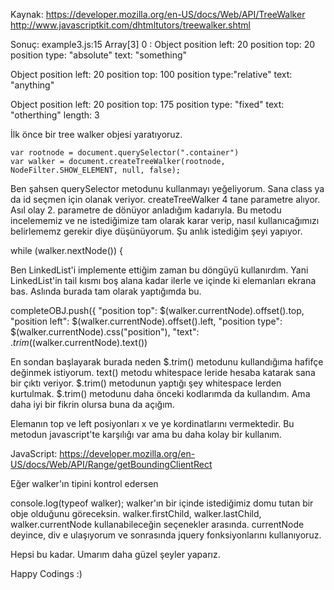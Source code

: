 Kaynak: 
https://developer.mozilla.org/en-US/docs/Web/API/TreeWalker
http://www.javascriptkit.com/dhtmltutors/treewalker.shtml

Sonuç:
example3.js:15 
Array[3]
0
:
Object
position left: 20
position top: 20
position type: "absolute"
text: "something"

Object
position left: 20
position top: 100
position type:"relative"
text: "anything"

Object 
position left: 20
position top: 175
position type: "fixed"
text: "otherthing"
length: 3

İlk önce bir tree walker objesi yaratıyoruz.

    var rootnode = document.querySelector(".container")
    var walker = document.createTreeWalker(rootnode, NodeFilter.SHOW_ELEMENT, null, false);

Ben şahsen querySelector metodunu kullanmayı yeğeliyorum. Sana class ya da id seçmen için olanak veriyor.
createTreeWalker 4 tane parametre alıyor. Asıl olay 2. parametre de dönüyor anladığım kadarıyla. Bu metodu 
incelememiz ve ne istediğimize tam olarak karar verip, nasıl kullanıcağımızı belirlememz gerekir diye 
düşünüyorum. Şu anlık istediğim şeyi yapıyor.

  while (walker.nextNode()) {

Ben LinkedList'i implemente ettiğim zaman bu döngüyü kullanırdım. Yani LinkedList'in tail kısmı boş alana kadar 
ilerle ve içinde ki elemanları ekrana bas. Aslında burada tam olarak yaptığımda bu.

  completeOBJ.push({
      "position top": $(walker.currentNode).offset().top,
      "position left": $(walker.currentNode).offset().left,
      "position type": $(walker.currentNode).css("position"),
      "text": $.trim($(walker.currentNode).text())

En sondan başlayarak burada neden $.trim() metodunu kullandığıma hafifçe değinmek istiyorum. text() metodu whitespace leride
hesaba katarak sana bir çıktı veriyor. $.trim() metodunun yaptığı şey whitespace lerden kurtulmak. $.trim() metodunu daha önceki
kodlarımda da kullandım. Ama daha iyi bir fikrin olursa buna da açığım.

Elemanın top ve left posiyonları x ve ye kordinatlarını vermektedir. Bu metodun javascript'te karşılığı var ama bu daha kolay
bir kullanım.

JavaScript: https://developer.mozilla.org/en-US/docs/Web/API/Range/getBoundingClientRect

Eğer walker'ın tipini kontrol edersen

console.log(typeof walker); walker'ın bir içinde istediğimiz domu tutan bir obje olduğunu göreceksin.
walker.firstChild, walker.lastChild, walker.currentNode kullanabileceğin seçenekler arasında.
currentNode deyince, div e ulaşıyorum ve sonrasında jquery fonksiyonlarını kullanıyoruz.

Hepsi bu kadar. Umarım daha güzel şeyler yaparız.

Happy Codings :)
